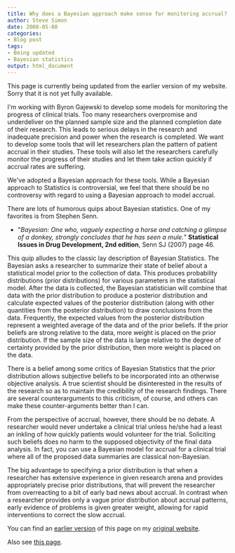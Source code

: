 ```yaml
---
title: Why does a Bayesian approach make sense for monitoring accrual?
author: Steve Simon
date: 2008-05-08
categories:
- Blog post
tags:
- Being updated
- Bayesian statistics
output: html_document
---
```

This page is currently being updated from the earlier version of my website. Sorry that it is not yet fully available.

I'm working with Byron Gajewski to develop some models for monitoring the progress of clinical trials. Too many researchers overpromise and underdeliver on the planned sample size and the planned completion date of their research. This leads to serious delays in the research and inadequate precision and power when the research is completed. We want to develop some tools that will let researchers plan the pattern of patient accrual in their studies. These tools will also let the researchers carefully monitor the progress of their studies and let them take action quickly if accrual rates are suffering.

<!---More--->

We've adopted a Bayesian approach for these tools. While a Bayesian approach to Statistics is controversial, we feel that there should be no controversy with regard to using a Bayesian approach to model accrual.

There are lots of humorous quips about Bayesian statistics. One of my favorites is from Stephen Senn.

+ "*Bayesian: One who, vaguely expecting a horse and catching a glimpse of a donkey, strongly concludes that he has seen a mule.*" **Statistical Issues in Drug Development, 2nd edition**, Senn SJ (2007) page 46.

This quip alludes to the classic lay description of Bayesian Statistics. The Bayesian asks a researcher to summarize their state of belief about a statistical model prior to the collection of data. This produces probability distributions (prior distributions) for various parameters in the statistical model. After the data is collected, the Bayesian statistician will combine that data with the prior distribution to produce a posterior distribution and calculate expected values of the posterior distribution (along with other quantities from the posterior distribution) to draw conclusions from the data. Frequently, the expected values from the posterior distribution represent a weighted average of the data and of the prior beliefs. If the prior beliefs are strong relative to the data, more weight is placed on the prior distribution. If the sample size of the data is large relative to the degree of certainty provided by the prior distribution, then more weight is placed on the data.

There is a belief among some critics of Bayesian Statistics that the prior distribution allows subjective beliefs to be incorporated into an otherwise objective analysis. A true scientist should be disinterested in the results of the research so as to maintain the credibility of the research findings. There are several counterarguments to this criticism, of course, and others can make these counter-arguments better than I can.

From the perspective of accrual, however, there should be no debate. A researcher would never undertake a clinical trial unless he/she had a least an inkling of how quickly patients would volunteer for the trial. Soliciting such beliefs does no harm to the supposed objectivity of the final data analysis. In fact, you can use a Bayesian model for accrual for a clinical trial where all of the proposed data summaries are classical non-Bayesian.

The big advantage to specifying a prior distribution is that when a researcher has extensive experience in given research arena and provides appropriately precise prior distributions, that will prevent the researcher from overreacting to a bit of early bad news about accrual. In contrast when a researcher provides only a vague prior distribution about accrual patterns, early evidence of problems is given greater weight, allowing for rapid interventions to correct the slow accrual.

You can find an [earlier version][sim1] of this page on my [original website][sim2].

[sim1]: http://www.pmean.com/08/WhyBayesian.html
[sim2]: http://www.pmean.com/original_site.html

Also see [this page][sim3].

[sim3]: http://www.pmean.com/08a/WhyBayesian.html